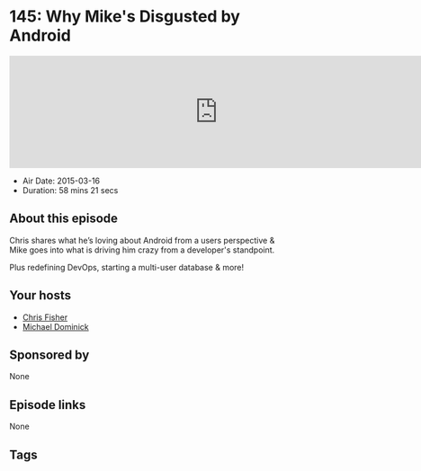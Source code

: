 # 145: Why Mike's Disgusted by Android

<iframe src="https://player.fireside.fm/v2/MLf2ZzhC+b1xwdsT3?theme=dark" width="740" height="200" frameborder="0" scrolling="no"></iframe>

* Air Date: 2015-03-16
* Duration: 58 mins 21 secs

## About this episode

Chris shares what he’s loving about Android from a users perspective & Mike goes into what is driving him crazy from a developer's standpoint.

Plus redefining DevOps, starting a multi-user database & more!

## Your hosts
* [Chris Fisher](https://coder.show/hosts/chrislas)
* [Michael Dominick](https://coder.show/hosts/michael)

## Sponsored by

None



## Episode links

None



## Tags

